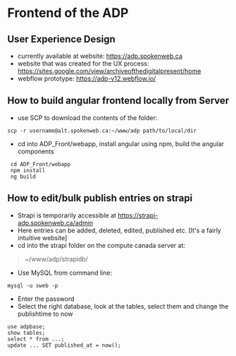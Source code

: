 # Frontend of the ADP

## User Experience Design
- currently available at website: https://adp.spokenweb.ca
- website that was created for the UX process: https://sites.google.com/view/archiveofthedigitalpresent/home 
- webflow prototype: https://adp-v12.webflow.io/

## How to build angular frontend locally from Server
- use SCP to download the contents of the folder: 
```
scp -r username@alt.spokenweb.ca:~/www/adp path/to/local/dir  
```
- cd into ADP_Front/webapp, install angular using npm, build the angular components
```
 cd ADP_Front/webapp
 npm install  
 ng build   
```
## How to edit/bulk publish entries on strapi
- Strapi is temporarily accessible at https://strapi-adp.spokenweb.ca/admin
- Here entries can be added, deleted, edited, published etc. [It's a fairly intuitive website]
- cd into the strapi folder on the compute canada server at:
> ~/www/adp/strapidb/
- Use MySQL from command line: 
```
mysql -u sweb -p
```
- Enter the password
- Select the right database, look at the tables, select them and change the publishtime to now
```
use adpbase;
show tables;
select * from ...;
update ... SET published_at = now();
```
